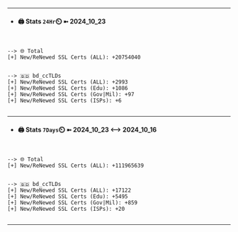 

---
- #### 🖨️ **Stats** `24Hr`⏲️ ➼ 2024_10_23
```console


--> 🌐 Total
[+] New/ReNewed SSL Certs (ALL): +20754040


--> 🇧🇩 bd_ccTLDs
[+] New/ReNewed SSL Certs (ALL): +2993
[+] New/ReNewed SSL Certs (Edu): +1086
[+] New/ReNewed SSL Certs (Gov|Mil): +97
[+] New/ReNewed SSL Certs (ISPs): +6


```

---
- #### 🖨️ **Stats** `7Days`⏲️ ➼ 2024_10_23 <--> 2024_10_16
```console


--> 🌐 Total
[+] New/ReNewed SSL Certs (ALL): +111965639


--> 🇧🇩 bd_ccTLDs
[+] New/ReNewed SSL Certs (ALL): +17122
[+] New/ReNewed SSL Certs (Edu): +5495
[+] New/ReNewed SSL Certs (Gov|Mil): +859
[+] New/ReNewed SSL Certs (ISPs): +20


```

---

